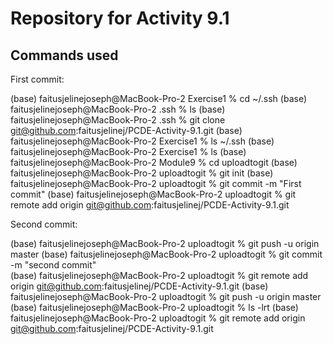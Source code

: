 # Repository for Activity 9.1


## Commands used

First commit:

(base) faitusjelinejoseph@MacBook-Pro-2 Exercise1 % cd ~/.ssh
(base) faitusjelinejoseph@MacBook-Pro-2 .ssh % ls
(base) faitusjelinejoseph@MacBook-Pro-2 .ssh % git clone git@github.com:faitusjelinej/PCDE-Activity-9.1.git
(base) faitusjelinejoseph@MacBook-Pro-2 Exercise1 % ls ~/.ssh
(base) faitusjelinejoseph@MacBook-Pro-2 Exercise1 % ls
(base) faitusjelinejoseph@MacBook-Pro-2 Module9 % cd uploadtogit 
(base) faitusjelinejoseph@MacBook-Pro-2 uploadtogit % git init
(base) faitusjelinejoseph@MacBook-Pro-2 uploadtogit % git commit -m "First commit"
(base) faitusjelinejoseph@MacBook-Pro-2 uploadtogit % git remote add origin git@github.com:faitusjelinej/PCDE-Activity-9.1.git

 Second commit:
  
(base) faitusjelinejoseph@MacBook-Pro-2 uploadtogit % git push -u origin master
(base) faitusjelinejoseph@MacBook-Pro-2 uploadtogit % git commit -m "second commit"                                           
(base) faitusjelinejoseph@MacBook-Pro-2 uploadtogit % git remote add origin git@github.com:faitusjelinej/PCDE-Activity-9.1.git
(base) faitusjelinejoseph@MacBook-Pro-2 uploadtogit % git push -u origin master                                               
(base) faitusjelinejoseph@MacBook-Pro-2 uploadtogit % ls -lrt
(base) faitusjelinejoseph@MacBook-Pro-2 uploadtogit % git remote add origin git@github.com:faitusjelinej/PCDE-Activity-9.1.git


